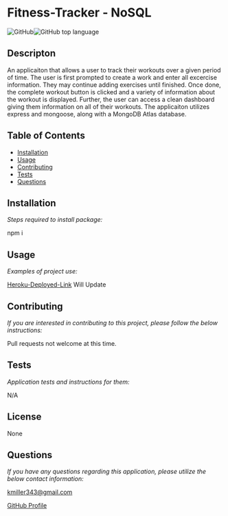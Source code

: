   # Fitness-Tracker - NoSQL

  ![GitHub](https://img.shields.io/github/license/k1te-m/Fitness-Tracker)![GitHub top language](https://img.shields.io/github/languages/top/k1te-m/Fitness-Tracker)

  ## Descripton
  An applicaiton that allows a user to track their workouts over a given period of time. The user is first prompted to create a work and enter all excercise information. They may continue adding exercises until finished. Once done, the complete workout button is clicked and a variety of information about the workout is displayed. Further, the user can access a clean dashboard giving them information on all of their workouts. The applicaiton utilizes express and mongoose, along with a MongoDB Atlas database.

  ## Table of Contents
  * [Installation](#installation)
  * [Usage](#usage)
  * [Contributing](#contributing)
  * [Tests](#tests)
  * [Questions](#questions)

  ## Installation 
    
  *Steps required to install package:* 
    
  npm i

  ## Usage

  *Examples of project use:*
  
  [Heroku-Deployed-Link](https://glacial-headland-25853.herokuapp.com/)
  Will Update

  ## Contributing

  *If you are interested in contributing to this project, please follow the below instructions:*

  Pull requests not welcome at this time.

  ## Tests

  *Application tests and instructions for them:*

  N/A

  ## License

  None
  

  ## Questions

  *If you have any questions regarding this application, please utilize the below contact information:*

  [kmiller343@gmail.com](mailto:kmiller343@gmail.com)
  
  [GitHub Profile](https://www.github.com/k1te-m)
  
